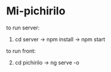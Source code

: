 # Mi-pichirilo

to run server: 

1. cd server -> npm install -> npm start

to run front: 

2. cd pichirilo -> ng serve -o 
